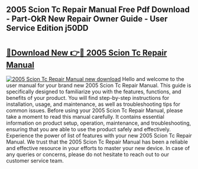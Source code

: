 ## 2005 Scion Tc Repair Manual Free Pdf Download - Part-OkR New Repair Owner Guide - User Service Edition j50DD

# <h2><a href="http://bc30741.oget.top/?id=2005+Scion+Tc+Repair+Manual">🔗Download New 👉🔴 2005 Scion Tc Repair Manual</a></h2>

[![2005 Scion Tc Repair Manual new download](https://i.imgur.com/5g1atiW.png)](http://bc30741.oget.top/?id=2005+Scion+Tc+Repair+Manual)
Hello and welcome to the user manual for your brand new 2005 Scion Tc Repair Manual. This guide is specifically designed to familiarize you with the features, functions, and benefits of your product. You will find step-by-step instructions for installation, usage, and maintenance, as well as troubleshooting tips for common issues. Before using your 2005 Scion Tc Repair Manual, please take a moment to read this manual carefully. It contains essential information on product setup, operation, maintenance, and troubleshooting, ensuring that you are able to use the product safely and effectively. Experience the power of list of features with your new 2005 Scion Tc Repair Manual. We trust that the 2005 Scion Tc Repair Manual has been a reliable and effective resource in your efforts to master your new device. In case of any queries or concerns, please do not hesitate to reach out to our customer service team.
